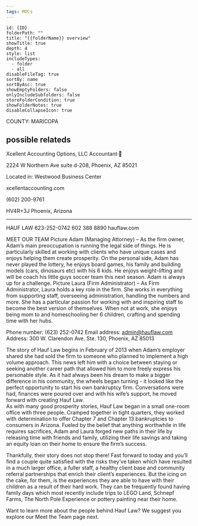 ```yaml
---
tags: MOCs
---
```

```folder-overview
id: {ID}
folderPath: ""
title: "{{folderName}} overview"
showTitle: true
depth: 4
style: list
includeTypes:
  - folder
  - all
disableFileTag: true
sortBy: name
sortByAsc: true
showEmptyFolders: false
onlyIncludeSubfolders: false
storeFolderCondition: true
showFolderNotes: true
disableCollapseIcon: true
```

COUNTY: MARICOPA



possible relateds
--------------------------------------------

Xcellent Accounting Options, LLC
Accountant·

2224 W Northern Ave suite d-208, Phoenix, AZ 85021

Located in: Westwood Business Center

xcellentaccounting.com

(602) 200-9761

HV4R+3J Phoenix, Arizona

------------------------------------------------
HAUF LAW
623-252-0742
602 388 8890
hauflaw.com

MEET OUR TEAM
Picture
Adam (Managing Attorney) – As the firm owner, Adam’s main preoccupation is running the legal side of things. He is particularly skilled at working with clients who have unique cases and enjoys helping them create prosperity. On the personal side, Adam  has never played the lottery, he enjoys board games, his family and  building models (cars, dinosaurs etc) with his 6 kids. He enjoys weight-lifting and will be coach his little guys soccer team this next season. Adam is always up for a challenge.
Picture
Laura (Firm Administrator) – As Firm Administrator, Laura holds a key role in the firm. She works in everything from supporting staff, overseeing administration, handling the numbers and more. She has a particular passion for working with and inspiring staff to become the best version of themselves. When not at work, she enjoys being mom to and homeschooling her 6  children, crafting and spending time with her hubs. 

Phone number: (623) 252-0742
Email address: admin@hauflaw.com
Address: 300 W. Clarendon Ave. Ste. 130, Phoenix, AZ 85013


The story of Hauf Law begins in February of 2013 when Adam’s employer shared she had sold the firm to someone who planned to implement a high volume approach. This news left him with a choice between staying or seeking another career path that allowed him to more freely express his personable style. As it had always been his dream to make a bigger difference in his community, the wheels began turning - it looked like the perfect opportunity to start his own bankruptcy firm. Conversations were had, finances were poured over and with his wife’s support, he moved forward with creating Hauf Law.     
​
As with many good prosperity stories, Hauf Law began in a small one-room office with three people. Cramped together in tight quarters, they worked with determination to offer Chapter 7 and Chapter 13 bankruptcies to consumers in Arizona. Fueled by the belief that anything worthwhile in life requires sacrifices, Adam and Laura forged new paths in their life by releasing time with friends and family, utilizing their life savings and taking an equity loan on their home to ensure the firm’s success. 

Thankfully, their story does not stop there! Fast forward to today and you’ll find a couple quite satisfied with the risks they’ve taken which have resulted in a much larger office, a fuller staff, a healthy client base and community referral partnerships that enrich their client’s experiences. But the icing on the cake, for them, is the experiences they are able to have with their children as a result of their hard work. They can be frequently found having family days which most recently include trips to LEGO Land, Schnepf Farms, The North Pole Experience or pottery painting near their home. 

Want to learn more about the people behind Hauf Law? We suggest you explore our Meet the Team page next. 



